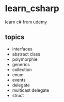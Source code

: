# learn_csharp
learn c# from udemy 

## topics
+ interfaces
+ abstract class
+ polymorphie
+ generics
+ collection
+ enum
+ events
+ delegate
+ multicast delegate
+ struct
